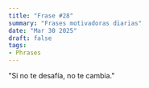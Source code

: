 ```yaml
---
title: "Frase #28"
summary: "Frases motivadoras diarias"
date: "Mar 30 2025"
draft: false
tags:
- Phrases
---
```


"Si no te desafía, no te cambia."
